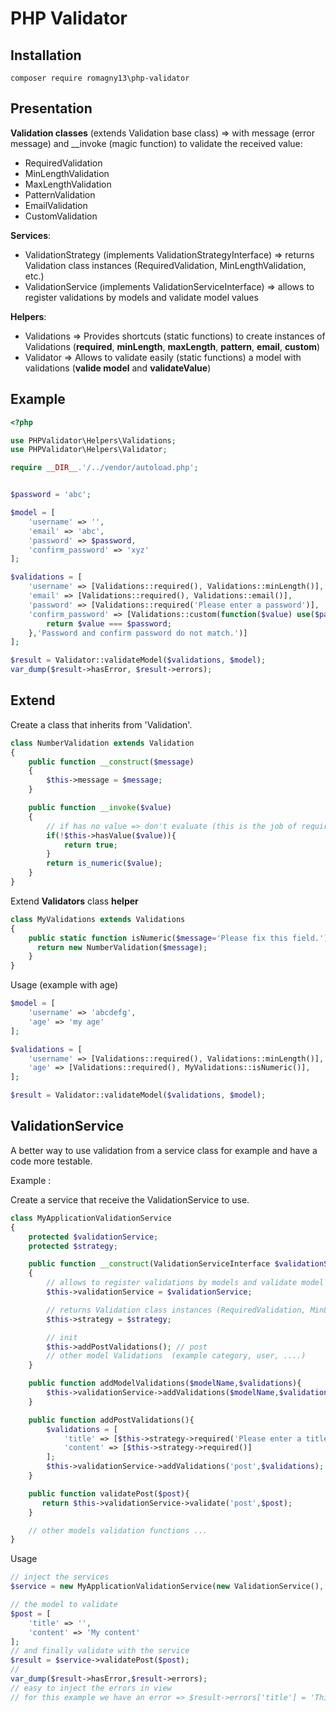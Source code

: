 # PHP Validator


## Installation

```
composer require romagny13\php-validator
```

## Presentation

**Validation classes** (extends Validation base class) => with message (error message) and __invoke (magic function) to validate the received value:
* RequiredValidation
* MinLengthValidation
* MaxLengthValidation
* PatternValidation
* EmailValidation
* CustomValidation

**Services**:
* ValidationStrategy (implements ValidationStrategyInterface) => returns Validation class instances (RequiredValidation, MinLengthValidation, etc.)
* ValidationService (implements ValidationServiceInterface) => allows to register validations by models and validate model values

**Helpers**:
* Validations => Provides shortcuts (static functions) to create instances of Validations (**required**, **minLength**, **maxLength**, **pattern**, **email**, **custom**)
* Validator => Allows to validate easily (static functions) a model with validations  (**valide model** and **validateValue**)


## Example

```php
<?php

use PHPValidator\Helpers\Validations;
use PHPValidator\Helpers\Validator;

require __DIR__.'/../vendor/autoload.php';


$password = 'abc';

$model = [
    'username' => '',
    'email' => 'abc',
    'password' => $password,
    'confirm_password' => 'xyz'
];

$validations = [
    'username' => [Validations::required(), Validations::minLength()],
    'email' => [Validations::required(), Validations::email()],
    'password' => [Validations::required('Please enter a password')],
    'confirm_password' => [Validations::custom(function($value) use($password){
        return $value === $password;
    },'Password and confirm password do not match.')]
];

$result = Validator::validateModel($validations, $model);
var_dump($result->hasError, $result->errors);

```

## Extend

Create a class that inherits from 'Validation'.

```php
class NumberValidation extends Validation
{
    public function __construct($message)
    {
        $this->message = $message;
    }

    public function __invoke($value)
    {
        // if has no value => don't evaluate (this is the job of required validation)
        if(!$this->hasValue($value)){
            return true;
        }
        return is_numeric($value);
    }
}
```

Extend **Validators** class **helper**

```php
class MyValidations extends Validations
{
    public static function isNumeric($message='Please fix this field.'){
      return new NumberValidation($message);
    }
}
```

Usage (example with age)

```php
$model = [
    'username' => 'abcdefg',
    'age' => 'my age'
];

$validations = [
    'username' => [Validations::required(), Validations::minLength()],
    'age' => [Validations::required(), MyValidations::isNumeric()],
];

$result = Validator::validateModel($validations, $model);
```

## ValidationService

A better way to use validation from a service class for example and have a code more testable.

Example :

Create a service that receive the ValidationService to use.

```php
class MyApplicationValidationService
{
    protected $validationService;
    protected $strategy;

    public function __construct(ValidationServiceInterface $validationService, ValidationStrategyInterface $strategy)
    {
        // allows to register validations by models and validate model values
        $this->validationService = $validationService;

        // returns Validation class instances (RequiredValidation, MinLengthValidation, etc.)
        $this->strategy = $strategy;

        // init
        $this->addPostValidations(); // post
        // other model Validations  (example category, user, ....)
    }

    public function addModelValidations($modelName,$validations){
        $this->validationService->addValidations($modelName,$validations);
    }

    public function addPostValidations(){
        $validations = [
            'title' => [$this->strategy->required('Please enter a title'),$this->strategy->minLength()],
            'content' => [$this->strategy->required()]
        ];
        $this->validationService->addValidations('post',$validations);
    }

    public function validatePost($post){
       return $this->validationService->validate('post',$post);
    }

    // other models validation functions ...
}
```

Usage

```php
// inject the services
$service = new MyApplicationValidationService(new ValidationService(), new ValidationStrategy());

// the model to validate
$post = [
    'title' => '',
    'content' => 'My content'
];
// and finally validate with the service
$result = $service->validatePost($post);
//
var_dump($result->hasError,$result->errors);
// easy to inject the errors in view
// for this example we have an error => $result->errors['title'] = 'This field is required.'
```
